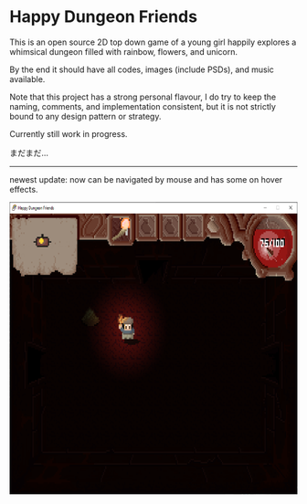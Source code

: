 # Happy Dungeon Friends

This is an open source 2D top down game of a young girl happily explores a whimsical dungeon 
filled with rainbow, flowers, and unicorn.

By the end it should have all codes, images (include PSDs), and music available.

Note that this project has a strong personal flavour, I do try to keep the naming, comments, and implementation 
consistent, but it is not strictly bound to any design pattern or strategy.

Currently still work in progress. 

まだまだ...

--------------------------------------------------------

newest update: now can be navigated by mouse and has some on hover effects.

<img src="https://github.com/Amarthgul/HappyDungeonFriends/blob/main/Content/Screencap/wxh9xyO.png" height="512">
